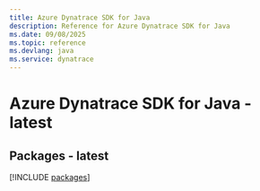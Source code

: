 ```yaml
---
title: Azure Dynatrace SDK for Java
description: Reference for Azure Dynatrace SDK for Java
ms.date: 09/08/2025
ms.topic: reference
ms.devlang: java
ms.service: dynatrace
---
```

# Azure Dynatrace SDK for Java - latest
## Packages - latest
[!INCLUDE [packages](dynatrace-index.md)]